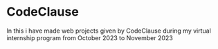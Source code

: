 # CodeClause
In this i have made web projects given by CodeClause during my virtual internship program from October 2023 to November 2023
